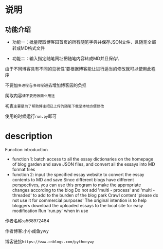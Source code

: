 # 说明
## 功能介绍
- 功能一：批量爬取博客园首页的所有随笔字典并保存JSON文件，且随笔全部转成MD格式文件

- 功能二：输入指定随笔网址把随笔内容转成MD并且保存\

由于不同博客具有不同的见状性`要根据博客能让进行适当的修改就可以使用此程序

不要加`多进程`与`多线程`进去增加博客园的负担

爬取内容`请不要用做商业用途`

初衷`主要是为了帮助博主把已上传的随笔下载至本地方便修改`

使用的时候运行`run.py`即可
# description
Function introduction
- function 1: batch access to all the essay dictionaries on the homepage of blog garden and save JSON files, and convert all the essays into MD format files
- function 2: input the specified essay website to convert the essay contents to MD and save 
Since different blogs have different perspectives, you can use this program to make the appropriate changes according to the blog
Do not add 'multi - process' and 'multi - threaded' to add to the burden of the blog park
Crawl content 'please do not use it for commercial purposes'
The original intention is to help bloggers download the uploaded essays to the local site for easy modification
Run 'run.py' when in use

作者名称:a568972484

作者博客:小小咸鱼ywy

博客链接`https://www.cnblogs.com/pythonywy`

